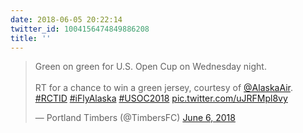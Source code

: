 ```yaml
---
date: 2018-06-05 20:22:14
twitter_id: 1004156474849886208
title: ''
---
```


<blockquote class="twitter-tweet"><p lang="en" dir="ltr">Green on green for U.S. Open Cup on Wednesday night.<br><br>RT for a chance to win a green jersey, courtesy of <a href="https://twitter.com/AlaskaAir?ref_src=twsrc%5Etfw">@AlaskaAir</a>. <a href="https://twitter.com/hashtag/RCTID?src=hash&amp;ref_src=twsrc%5Etfw">#RCTID</a> <a href="https://twitter.com/hashtag/iFlyAlaska?src=hash&amp;ref_src=twsrc%5Etfw">#iFlyAlaska</a> <a href="https://twitter.com/hashtag/USOC2018?src=hash&amp;ref_src=twsrc%5Etfw">#USOC2018</a> <a href="https://t.co/uJRFMpl8vy">pic.twitter.com/uJRFMpl8vy</a></p>&mdash; Portland Timbers (@TimbersFC) <a href="https://twitter.com/TimbersFC/status/1004150879744811008?ref_src=twsrc%5Etfw">June 6, 2018</a></blockquote>
<script async src="https://platform.twitter.com/widgets.js" charset="utf-8"></script>
